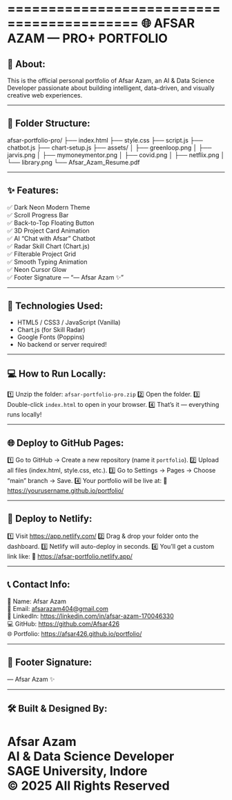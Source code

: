 ==========================================
🌐 AFSAR AZAM — PRO+ PORTFOLIO
==========================================

🚀 About:
---------
This is the official personal portfolio of Afsar Azam,
an AI & Data Science Developer passionate about building
intelligent, data-driven, and visually creative web experiences.

------------------------------------------
📁 Folder Structure:
------------------------------------------
afsar-portfolio-pro/
 ├── index.html
 ├── style.css
 ├── script.js
 ├── chatbot.js
 ├── chart-setup.js
 ├── assets/
 │    ├── greenloop.png
 │    ├── jarvis.png
 │    ├── mymoneymentor.png
 │    ├── covid.png
 │    ├── netflix.png
 │    └── library.png
 └── Afsar_Azam_Resume.pdf

------------------------------------------
✨ Features:
------------------------------------------
✅ Dark Neon Modern Theme  
✅ Scroll Progress Bar  
✅ Back-to-Top Floating Button  
✅ 3D Project Card Animation  
✅ AI “Chat with Afsar” Chatbot  
✅ Radar Skill Chart (Chart.js)  
✅ Filterable Project Grid  
✅ Smooth Typing Animation  
✅ Neon Cursor Glow  
✅ Footer Signature — “— Afsar Azam ✨”

------------------------------------------
🧠 Technologies Used:
------------------------------------------
- HTML5 / CSS3 / JavaScript (Vanilla)
- Chart.js (for Skill Radar)
- Google Fonts (Poppins)
- No backend or server required!

------------------------------------------
💻 How to Run Locally:
------------------------------------------
1️⃣ Unzip the folder: `afsar-portfolio-pro.zip`
2️⃣ Open the folder.
3️⃣ Double-click `index.html` to open in your browser.
4️⃣ That’s it — everything runs locally!

------------------------------------------
🌐 Deploy to GitHub Pages:
------------------------------------------
1️⃣ Go to GitHub → Create a new repository (name it `portfolio`).
2️⃣ Upload all files (index.html, style.css, etc.).
3️⃣ Go to Settings → Pages → Choose “main” branch → Save.
4️⃣ Your portfolio will be live at:
   🔗 https://yourusername.github.io/portfolio/

------------------------------------------
🚀 Deploy to Netlify:
------------------------------------------
1️⃣ Visit https://app.netlify.com/
2️⃣ Drag & drop your folder onto the dashboard.
3️⃣ Netlify will auto-deploy in seconds.
4️⃣ You’ll get a custom link like:
   🔗 https://afsar-portfolio.netlify.app/

------------------------------------------
📞 Contact Info:
------------------------------------------
👤 Name: Afsar Azam  
📧 Email: afsarazam404@gmail.com  
🔗 LinkedIn: https://linkedin.com/in/afsar-azam-170046330  
💻 GitHub: https://github.com/Afsar426  
🌐 Portfolio: https://afsar426.github.io/portfolio/  

------------------------------------------
💬 Footer Signature:
------------------------------------------
— Afsar Azam ✨

------------------------------------------
🛠️ Built & Designed By:
------------------------------------------
Afsar Azam  
AI & Data Science Developer  
SAGE University, Indore  
© 2025 All Rights Reserved
==========================================
